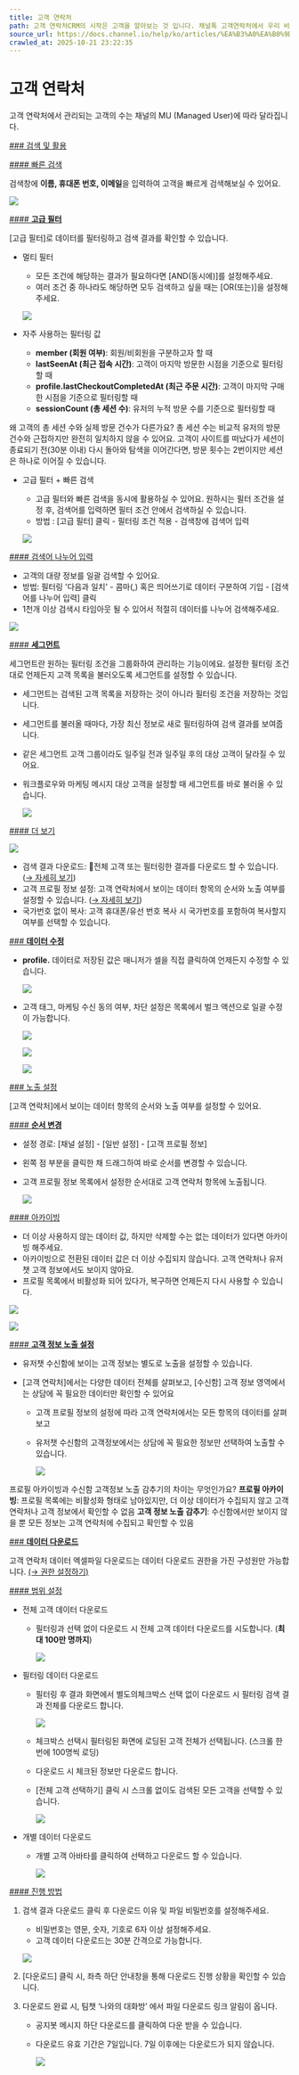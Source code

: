 ```yaml
---
title: 고객 연락처
path: 고객 연락처CRM의 시작은 고객을 알아보는 것 입니다. 채널톡 고객연락처에서 우리 비즈니스의 단골 고객을 쉽고 빠르게 찾아보세요.7개의 아티클 > 고객 연락처고객 연락처에서 단순 검색과 고객 분류까지 쉽게 설정하고 다양하게 활용할 수 있어요.
source_url: https://docs.channel.io/help/ko/articles/%EA%B3%A0%EA%B0%9D-%EC%97%B0%EB%9D%BD%EC%B2%98-312d45b2
crawled_at: 2025-10-21 23:22:35
---
```


# 고객 연락처

고객 연락처에서 관리되는 고객의 수는 채널의 MU (Managed User)에 따라 달라집니다.

[### 검색 및 활용](#검색-및-활용)

[#### 빠른 검색](#빠른-검색)

검색창에 **이름, 휴대폰 번호, 이메일**을 입력하여 고객을 빠르게 검색해보실 수 있어요.

![](https://cf.channel.io/document/spaces/6/articles/92/revisions/271/usermedia/662b10e5b08a934a31aa)

[#### **고급 필터**](#고급-필터)

[고급 필터]로 데이터를 필터링하고 검색 결과를 확인할 수 있습니다.

* 멀티 필터

  * 모든 조건에 해당하는 결과가 필요하다면 [AND(동시에)]를 설정해주세요.
  * 여러 조건 중 하나라도 해당하면 모두 검색하고 싶을 때는 [OR(또는)]을 설정해주세요.

  ![](https://cf.channel.io/document/spaces/6/articles/92/revisions/271/usermedia/662b10e5e21d3ca17859)

* 자주 사용하는 필터링 값

  * **member (회원 여부)**: 회원/비회원을 구분하고자 할 때
  * **lastSeenAt (최근 접속 시간)**: 고객이 마지막 방문한 시점을 기준으로 필터링할 때
  * **profile.lastCheckoutCompletedAt (최근 주문 시간)**: 고객이 마지막 구매한 시점을 기준으로 필터링할 때
  * **sessionCount (총 세션 수)**: 유저의 누적 방문 수를 기준으로 필터링할 때

왜 고객의 총 세션 수와 실제 방문 건수가 다른가요?
총 세션 수는 비교적 유저의 방문 건수와 근접하지만 완전히 일치하지 않을 수 있어요. 고객이 사이트를 떠났다가 세션이 종료되기 전(30분 이내) 다시 돌아와 탐색을 이어간다면, 방문 횟수는 2번이지만 세션은 하나로 이어질 수 있습니다.

* 고급 필터 + 빠른 검색

  * 고급 필터와 빠른 검색을 동시에 활용하실 수 있어요. 원하시는 필터 조건을 설정 후, 검색어를 입력하면 필터 조건 안에서 검색하실 수 있습니다.
  * 방법 : [고급 필터] 클릭 - 필터링 조건 적용 - 검색창에 검색어 입력

  ![](https://cf.channel.io/document/spaces/6/articles/92/revisions/271/usermedia/662b10e6342105113e8c)

[#### 검색어 나누어 입력](#검색어-나누어-입력)

* 고객의 대량 정보를 일괄 검색할 수 있어요.
* 방법: 필터링 '다음과 일치' - 콤마(,) 혹은 띄어쓰기로 데이터 구분하여 기입 - [검색어를 나누어 입력] 클릭
* 1천개 이상 검색시 타임아웃 될 수 있어서 적절히 데이터를 나누어 검색해주세요.

![](https://cf.channel.io/document/spaces/6/articles/92/revisions/271/usermedia/662b10e65ef2ad508640)

[#### **세그먼트**](#세그먼트)

세그먼트란 원하는 필터링 조건을 그룹화하여 관리하는 기능이에요. 설정한 필터링 조건대로 언제든지 고객 목록을 불러오도록 세그먼트를 설정할 수 있습니다.

* 세그먼트는 검색된 고객 목록을 저장하는 것이 아니라 필터링 조건을 저장하는 것입니다.
* 세그먼트를 불러올 때마다, 가장 최신 정보로 새로 필터링하여 검색 결과를 보여줍니다.
* 같은 세그먼트 고객 그룹이라도 일주일 전과 일주일 후의 대상 고객이 달라질 수 있어요.
* 워크플로우와 마케팅 메시지 대상 고객을 설정할 때 세그먼트를 바로 불러올 수 있습니다.

  ![](https://cf.channel.io/document/spaces/6/articles/92/revisions/271/usermedia/662b10e68fdfab5ddd0b)

[#### 더 보기](#더-보기)

![](https://cf.channel.io/document/spaces/6/articles/92/revisions/106971/usermedia/67491a20d780bad053bb)

* 검색 결과 다운로드: 전체 고객 또는 필터링한 결과를 다운로드 할 수 있습니다. ([→ 자세히 보기](https://docs.channel.io/help/ko/articles/312d45b2-%EA%B3%A0%EA%B0%9D-%EC%97%B0%EB%9D%BD%EC%B2%98#%EB%8D%B0%EC%9D%B4%ED%84%B0-%EB%8B%A4%EC%9A%B4%EB%A1%9C%EB%93%9C))
* 고객 프로필 정보 설정: 고객 연락처에서 보이는 데이터 항목의 순서와 노출 여부를 설정할 수 있습니다. ([→ 자세히 보기](https://docs.channel.io/help/ko/articles/312d45b2-%EA%B3%A0%EA%B0%9D-%EC%97%B0%EB%9D%BD%EC%B2%98#%EB%85%B8%EC%B6%9C-%EC%84%A4%EC%A0%95))
* 국가번호 없이 복사: 고객 휴대폰/유선 번호 복사 시 국가번호를 포함하여 복사할지 여부를 선택할 수 있습니다.

[### **데이터 수정**](#데이터-수정)

* **profile.** 데이터로 저장된 값은 매니저가 셀을 직접 클릭하여 언제든지 수정할 수 있습니다.

  ![](https://cf.channel.io/document/spaces/6/articles/92/revisions/271/usermedia/662b10e6b2ae34edd418)
* 고객 태그, 마케팅 수신 동의 여부, 차단 설정은 목록에서 벌크 액션으로 일괄 수정이 가능합니다.

  ![](https://cf.channel.io/document/spaces/6/articles/92/revisions/271/usermedia/662b10e6dabbd21a78ff)

  ![](https://cf.channel.io/document/spaces/6/articles/92/revisions/271/usermedia/662b10e71745b7366a65)

  ![](https://cf.channel.io/document/spaces/6/articles/92/revisions/271/usermedia/662b10e736e5e7ec68c4)

[### 노출 설정](#노출-설정)

[고객 연락처]에서 보이는 데이터 항목의 순서와 노출 여부를 설정할 수 있어요.

[#### **순서 변경**](#순서-변경)

* 설정 경로: [채널 설정] - [일반 설정] - [고객 프로필 정보]
* 왼쪽 점 부분을 클릭한 채 드래그하여 바로 순서를 변경할 수 있습니다.
* 고객 프로필 정보 목록에서 설정한 순서대로 고객 연락처 항목에 노출됩니다.

  ![](https://cf.channel.io/document/spaces/6/articles/92/revisions/271/usermedia/662b10e75d9f90398dfc)

[#### 아카이빙](#아카이빙)

* 더 이상 사용하지 않는 데이터 값, 하지만 삭제할 수는 없는 데이터가 있다면 아카이빙 해주세요.
* 아카이빙으로 전환된 데이터 값은 더 이상 수집되지 않습니다. 고객 연락처나 유저챗 고객 정보에서도 보이지 않아요.
* 프로필 목록에서 비활성화 되어 있다가, 복구하면 언제든지 다시 사용할 수 있습니다.

![](https://cf.channel.io/document/spaces/6/articles/92/revisions/271/usermedia/662b10e7877678f23290)

![](https://cf.channel.io/document/spaces/6/articles/92/revisions/271/usermedia/662b10e7b0693c9e7a33)

[#### **고객 정보 노출 설정**](#고객-정보-노출-설정)

* 유저챗 수신함에 보이는 고객 정보는 별도로 노출을 설정할 수 있습니다.
* [고객 연락처]에서는 다양한 데이터 전체를 살펴보고, [수신함] 고객 정보 영역에서는 상담에 꼭 필요한 데이터만 확인할 수 있어요

  * 고객 프로필 정보의 설정에 따라 고객 연락처에서는 모든 항목의 데이터를 살펴보고
  * 유저챗 수신함의 고객정보에서는 상담에 꼭 필요한 정보만 선택하여 노출할 수 있습니다.

    ![](https://cf.channel.io/document/spaces/6/articles/92/revisions/271/usermedia/662b10e7d427c92e43d1)

프로필 아카이빙과 수신함 고객정보 노출 감추기의 차이는 무엇인가요?
**프로필 아카이빙**: 프로필 목록에는 비활성화 형태로 남아있지만, 더 이상 데이터가 수집되지 않고 고객 연락처나 고객 정보에서 확인할 수 없음
**고객 정보 노출 감추기**: 수신함에서만 보이지 않을 뿐 모든 정보는 고객 연락처에 수집되고 확인할 수 있음

[### **데이터 다운로드**](#데이터-다운로드)

고객 연락처 데이터 엑셀파일 다운로드는 데이터 다운로드 권한을 가진 구성원만 가능합니다. [(→ 권한 설정하기)](https://docs.channel.io/help/ko/articles/0cdd2005)

[#### 범위 설정](#범위-설정)

* 전체 고객 데이터 다운로드

  * 필터링과 선택 없이 다운로드 시 전체 고객 데이터 다운로드를 시도합니다. (**최대 100만 명까지**)

    ![](https://cf.channel.io/document/spaces/6/articles/92/revisions/271/usermedia/662b10e937f4a26fa8e5)
* 필터링 데이터 다운로드

  * 필터링 후 결과 화면에서 별도의체크박스 선택 없이 다운로드 시 필터링 검색 결과 전체를 다운로드 합니다.

    ![](https://cf.channel.io/document/spaces/6/articles/92/revisions/271/usermedia/662b10e96ba3dfc059cb)
  * 체크박스 선택시 필터링된 화면에 로딩된 고객 전체가 선택됩니다. (스크롤 한 번에 100명씩 로딩)
  * 다운로드 시 체크된 정보만 다운로드 합니다.
  * [전체 고객 선택하기] 클릭 시 스크롤 없이도 검색된 모든 고객을 선택할 수 있습니다.

    ![](https://cf.channel.io/document/spaces/6/articles/92/revisions/271/usermedia/662b10e99475f923403d)
* 개별 데이터 다운로드

  * 개별 고객 아바타를 클릭하여 선택하고 다운로드 할 수 있습니다.

    ![](https://cf.channel.io/document/spaces/6/articles/92/revisions/271/usermedia/662b10e9b8d094b6aa30)

[#### 진행 방법](#진행-방법)

1. 검색 결과 다운로드 클릭 후 다운로드 이유 및 파일 비밀번호를 설정해주세요.

   * 비밀번호는 영문, 숫자, 기호로 6자 이상 설정해주세요.
   * 고객 데이터 다운로드는 30분 간격으로 가능합니다.

   ![](https://cf.channel.io/document/spaces/6/articles/92/revisions/271/usermedia/662b10e9e0b1af0cbf22)
2. [다운로드] 클릭 시, 좌측 하단 안내창을 통해 다운로드 진행 상황을 확인할 수 있습니다.
3. 다운로드 완료 시, 팀챗 ‘나와의 대화방’ 에서 파일 다운로드 링크 알림이 옵니다.

   * 공지봇 메시지 하단 다운로드를 클릭하여 다운 받을 수 있습니다.
   * 다운로드 유효 기간은 7일입니다. 7일 이후에는 다운로드가 되지 않습니다.

     ![](https://cf.channel.io/document/spaces/6/articles/92/revisions/271/usermedia/662b10ea1648dac3a832)